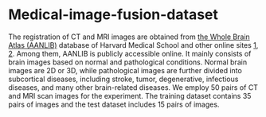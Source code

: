 # Medical-image-fusion-dataset

The registration of CT and MRI images are obtained from [the Whole Brain Atlas (AANLIB)](http://www.med.harvard.edu/aanlib/home.html) database of Harvard Medical School and other online sites [1](https://github.com/ashna111/multimodal-image-fusion-to-detect-brain-tumors), [2](https://sites.google.com/view/durgaprasadbavirisetti/datasets/). Among them, AANLIB is publicly accessible online. It mainly consists of brain images based on normal and pathological conditions. Normal brain images are 2D or 3D, while pathological images are further divided into subcortical diseases, including stroke, tumor, degenerative, infectious diseases, and many other brain-related diseases. We employ 50 pairs of CT and MRI scan images for the experiment. The training dataset contains 35 pairs of images and the test dataset includes 15 pairs of images.
